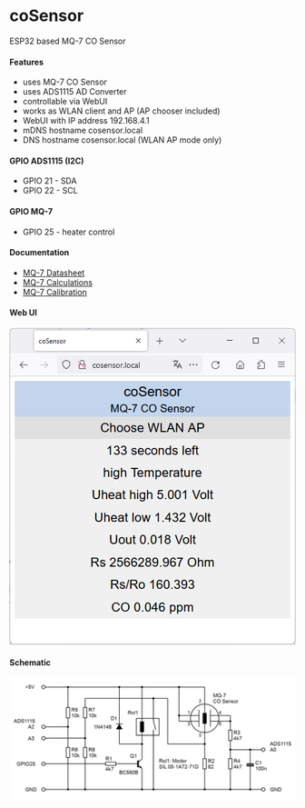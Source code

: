 # coSensor
ESP32 based MQ-7 CO Sensor
#### Features
* uses MQ-7 CO Sensor
* uses ADS1115 AD Converter
* controllable via WebUI
* works as WLAN client and AP (AP chooser included)
* WebUI with IP address 192.168.4.1
* mDNS hostname cosensor.local
* DNS hostname cosensor.local (WLAN AP mode only)
#### GPIO ADS1115 (I2C)
* GPIO 21 - SDA
* GPIO 22 - SCL
#### GPIO MQ-7
* GPIO 25 - heater control
#### Documentation
* [MQ-7 Datasheet](documentation/MQ-7.pdf)
* [MQ-7 Calculations](documentation/mq-7.ods)
* [MQ-7 Calibration](documentation/MQ-7_Calibration.pdf)
#### Web UI
![IMAGE ALT TEXT HERE](documentation/webUI.png)
#### Schematic
![IMAGE ALT TEXT HERE](documentation/coSensor.png)